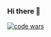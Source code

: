 ### Hi there 👋


[![code wars](https://www.codewars.com/users/molodo1_TimoQ/badges/large?theme=light)](https://www.codewars.com/users/molodo1_TimoQ)


<!--
**T1moQ/T1moQ** is a ✨ _special_ ✨ repository because its `README.md` (this file) appears on your GitHub profile.

Here are some ideas to get you started:

- 🔭 I’m currently working on ...
- 🌱 I’m currently learning ...
- 👯 I’m looking to collaborate on ...
- 🤔 I’m looking for help with ...
- 💬 Ask me about ...
- 📫 How to reach me: ...
- 😄 Pronouns: ...
- ⚡ Fun fact: ...
-->
